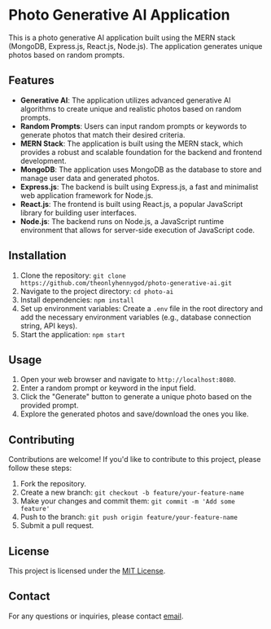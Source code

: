# Photo Generative AI Application

This is a photo generative AI application built using the MERN stack (MongoDB, Express.js, React.js, Node.js). The application generates unique photos based on random prompts.

## Features

- **Generative AI**: The application utilizes advanced generative AI algorithms to create unique and realistic photos based on random prompts.
- **Random Prompts**: Users can input random prompts or keywords to generate photos that match their desired criteria.
- **MERN Stack**: The application is built using the MERN stack, which provides a robust and scalable foundation for the backend and frontend development.
- **MongoDB**: The application uses MongoDB as the database to store and manage user data and generated photos.
- **Express.js**: The backend is built using Express.js, a fast and minimalist web application framework for Node.js.
- **React.js**: The frontend is built using React.js, a popular JavaScript library for building user interfaces.
- **Node.js**: The backend runs on Node.js, a JavaScript runtime environment that allows for server-side execution of JavaScript code.

## Installation

1. Clone the repository: `git clone https://github.com/theonlyhennygod/photo-generative-ai.git`
2. Navigate to the project directory: `cd photo-ai`
3. Install dependencies: `npm install`
4. Set up environment variables: Create a `.env` file in the root directory and add the necessary environment variables (e.g., database connection string, API keys).
5. Start the application: `npm start`

## Usage

1. Open your web browser and navigate to `http://localhost:8080`.
2. Enter a random prompt or keyword in the input field.
3. Click the "Generate" button to generate a unique photo based on the provided prompt.
4. Explore the generated photos and save/download the ones you like.

## Contributing

Contributions are welcome! If you'd like to contribute to this project, please follow these steps:

1. Fork the repository.
2. Create a new branch: `git checkout -b feature/your-feature-name`
3. Make your changes and commit them: `git commit -m 'Add some feature'`
4. Push to the branch: `git push origin feature/your-feature-name`
5. Submit a pull request.

## License

This project is licensed under the [MIT License](LICENSE).

## Contact

For any questions or inquiries, please contact [email](mailto:hi@argenisdelarosa.com).
